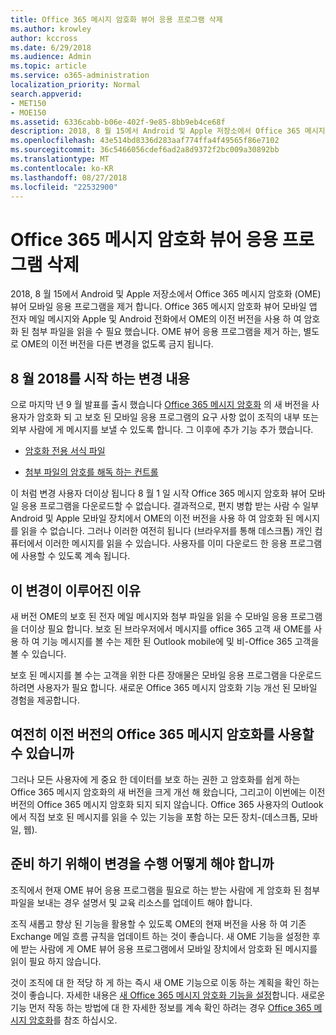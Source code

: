 ```yaml
---
title: Office 365 메시지 암호화 뷰어 응용 프로그램 삭제
ms.author: krowley
author: kccross
ms.date: 6/29/2018
ms.audience: Admin
ms.topic: article
ms.service: o365-administration
localization_priority: Normal
search.appverid:
- MET150
- MOE150
ms.assetid: 6336cabb-b06e-402f-9e85-8bb9eb4ce68f
description: 2018, 8 월 15에서 Android 및 Apple 저장소에서 Office 365 메시지 암호화 (OME) 뷰어 모바일 응용 프로그램을 제거 합니다. Office 365 메시지 암호화 뷰어 모바일 앱 전자 메일 메시지와 Apple 및 Android 전화에서 OME의 이전 버전을 사용 하 여 암호화 된 첨부 파일을 읽을 수 필요 했습니다. OME 뷰어 응용 프로그램을 제거 하는, 별도로 OME의 이전 버전을 다른 변경을 없도록 금지 됩니다.
ms.openlocfilehash: 43e514bd8336d283aaf774ffa4f49565f86e7102
ms.sourcegitcommit: 36c5466056cdef6ad2a8d9372f2bc009a30892bb
ms.translationtype: MT
ms.contentlocale: ko-KR
ms.lasthandoff: 08/27/2018
ms.locfileid: "22532900"
---
```

# <a name="deprecating-office-365-message-encryption-viewer-app"></a>Office 365 메시지 암호화 뷰어 응용 프로그램 삭제

2018, 8 월 15에서 Android 및 Apple 저장소에서 Office 365 메시지 암호화 (OME) 뷰어 모바일 응용 프로그램을 제거 합니다. Office 365 메시지 암호화 뷰어 모바일 앱 전자 메일 메시지와 Apple 및 Android 전화에서 OME의 이전 버전을 사용 하 여 암호화 된 첨부 파일을 읽을 수 필요 했습니다. OME 뷰어 응용 프로그램을 제거 하는, 별도로 OME의 이전 버전을 다른 변경을 없도록 금지 됩니다.
  
## <a name="changes-beginning-august-2018"></a>8 월 2018를 시작 하는 변경 내용

으로 마지막 년 9 월 발표를 출시 했습니다 [Office 365 메시지 암호화](https://aka.ms/ome2017) 의 새 버전을 사용자가 암호화 되 고 보호 된 모바일 응용 프로그램의 요구 사항 없이 조직의 내부 또는 외부 사람에 게 메시지를 보낼 수 있도록 합니다. 그 이후에 추가 기능 추가 했습니다. 
  
- [암호화 전용 서식 파일](https://aka.ms/encryptonly)
    
- [첨부 파일의 암호를 해독 하는 컨트롤](https://techcommunity.microsoft.com/t5/Security-Privacy-and-Compliance/Admin-control-for-attachments-now-available-in-Office-365/ba-p/204007)
    
이 처럼 변경 사용자 더이상 됩니다 8 월 1 일 시작 Office 365 메시지 암호화 뷰어 모바일 응용 프로그램을 다운로드할 수 없습니다. 결과적으로, 편지 병합 받는 사람 수 일부 Android 및 Apple 모바일 장치에서 OME의 이전 버전을 사용 하 여 암호화 된 메시지를 읽을 수 없습니다. 그러나 이러한 여전히 됩니다 (브라우저를 통해 데스크톱) 개인 컴퓨터에서 이러한 메시지를 읽을 수 있습니다. 사용자를 이미 다운로드 한 응용 프로그램에 사용할 수 있도록 계속 됩니다.
  
## <a name="why-this-change-was-made"></a>이 변경이 이루어진 이유

새 버전 OME의 보호 된 전자 메일 메시지와 첨부 파일을 읽을 수 모바일 응용 프로그램을 더이상 필요 합니다. 보호 된 브라우저에서 메시지를 office 365 고객 새 OME를 사용 하 여 기능 메시지를 볼 수는 제한 된 Outlook mobile에 및 비-Office 365 고객을 볼 수 있습니다.
  
보호 된 메시지를 볼 수는 고객을 위한 다른 장애물은 모바일 응용 프로그램을 다운로드 하려면 사용자가 필요 합니다. 새로운 Office 365 메시지 암호화 기능 개선 된 모바일 경험을 제공합니다.
  
## <a name="can-i-still-use-the-previous-version-of-office-365-message-encryption"></a>여전히 이전 버전의 Office 365 메시지 암호화를 사용할 수 있습니까

그러나 모든 사용자에 게 중요 한 데이터를 보호 하는 권한 고 암호화를 쉽게 하는 Office 365 메시지 암호화의 새 버전을 크게 개선 해 왔습니다, 그리고이 이번에는 이전 버전의 Office 365 메시지 암호화 되지 되지 않습니다. Office 365 사용자의 Outlook에서 직접 보호 된 메시지를 읽을 수 있는 기능을 포함 하는 모든 장치-(데스크톱, 모바일, 웹). 
  
## <a name="what-do-i-need-to-do-to-prepare-for-this-change"></a>준비 하기 위해이 변경을 수행 어떻게 해야 합니까

조직에서 현재 OME 뷰어 응용 프로그램을 필요로 하는 받는 사람에 게 암호화 된 첨부 파일을 보내는 경우 설명서 및 교육 리소스를 업데이트 해야 합니다.
  
조직 새롭고 향상 된 기능을 활용할 수 있도록 OME의 현재 버전을 사용 하 여 기존 Exchange 메일 흐름 규칙을 업데이트 하는 것이 좋습니다. 새 OME 기능을 설정한 후에 받는 사람에 게 OME 뷰어 응용 프로그램에서 모바일 장치에서 암호화 된 메시지를 읽이 필요 하지 않습니다.
  
것이 조직에 대 한 적당 하 게 하는 즉시 새 OME 기능으로 이동 하는 계획을 확인 하는 것이 좋습니다. 자세한 내용은 [새 Office 365 메시지 암호화 기능을 설정](set-up-new-message-encryption-capabilities.md)합니다. 새로운 기능 먼저 작동 하는 방법에 대 한 자세한 정보를 계속 확인 하려는 경우 [Office 365 메시지 암호화](ome.md)를 참조 하십시오.
  

